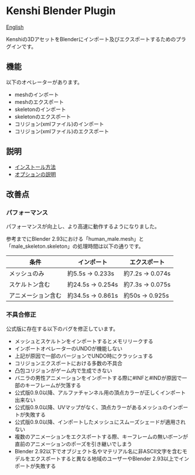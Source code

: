 # Kenshi Blender Plugin

[English](../README.md)

Kenshiの3DアセットをBlenderにインポート及びエクスポートするためのプラグインです。

## 機能
以下のオペレーターがあります。

- meshのインポート
- meshのエクスポート
- skeletonのインポート
- skeletonのエクスポート
- コリジョン(xmlファイル)のインポート
- コリジョン(xmlファイル)のエクスポート


## 説明

- [インストール方法](Installation-ja.md)
- [オプションの説明](Option_description-ja.md)


## 改善点

### パフォーマンス

パフォーマンスが向上し、より高速に動作するようになりました。

参考までにBlender 2.93における「human_male.mesh」と「male_skeleton.skeleton」の処理時間は以下の通りです。

| 条件 | インポート | エクスポート |
| --- | --------- | ----------- |
| メッシュのみ | 約5.5s → 0.233s | 約7.2s → 0.074s |
| スケルトン含む | 約24.5s → 0.254s | 約7.3s → 0.075s |
| アニメーション含む | 約34.5s → 0.861s | 約50s → 0.925s |


### 不具合修正

公式版に存在する以下のバグを修正しています。
- メッシュとスケルトンをインポートするとメモリリークする
- インポートオペレーターのUNDOが機能しない
- 上記が原因で一部のバージョンでUNDO時にクラッシュする
- コリジョンエクスポートにおける多数の不具合
- 凸包コリジョンがゲーム内で生成できない
- バニラの男性アニメーションをインポートする際に#INFと#INDが原因で一部のキーフレームが欠落する
- 公式版0.9.0以降、アルファチャンネル用の頂点カラーが正しくインポート出来ない
- 公式版0.9.0以降、UVマップがなく、頂点カラーがあるメッシュのインポートが失敗する
- 公式版0.9.0以降、インポートしたメッシュにスムーズシェードが適用されない
- 複数のアニメーションをエクスポートする際、キーフレームの無いボーンが直前のアニメーションのポーズを引き継いでしまう
- Blender 2.92以下でオブジェクト名やマテリアル名に非ASCII文字を含むモデルをエクスポートすると異なる地域のユーザーやBlender 2.93以上でインポートが失敗する
